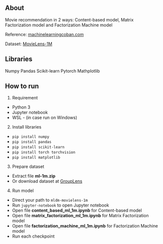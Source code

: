 ## About
Movie recommendation in 2 ways: Content-based model, Matrix Factorization model and Factorization Machine model

Reference: [machinelearningcoban.com](https://machinelearningcoban.com/tabml_book/ch_recommendation_system/introduction.html)

Dataset: [MovieLens-1M](https://grouplens.org/datasets/movielens/#:~:text=MovieLens%201M%20Dataset)

## Libraries

Numpy
Pandas
Scikit-learn
Pytorch
Mathplotlib

## How to run

1. Requirement

  * Python 3
  * Jupyter notebook
  * WSL - (in case run on Windows)

2. Install libraries

  * `pip install numpy`
  * `pip install pandas`
  * `pip install scikit-learn`
  * `pip install torch torchvision`
  * `pip install matplotlib`

3. Prepare dataset

  * Extract file **ml-1m.zip**
  * Or download dataset at [GroupLens](https://files.grouplens.org/datasets/movielens/ml-1m.zip)

4. Run model

  * Direct your path to `mldm-movielens-1m`
  * Run `jupyter-notebook` to open Jupyter notebook
  * Open file **content_based_ml_1m.ipynb** for Content-based model
  * Open file **matrix_factorization_ml_1m.ipynb** for Matrix Factorization model
  * Open file **factorization_machine_ml_1m.ipynb** for Factorization Machine model
  * Run each checkpoint
